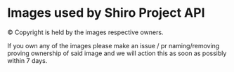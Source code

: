 # Images used by Shiro Project API

&copy; Copyright is held by the images respective owners.

If you own any of the images please make an issue / pr naming/removing proving ownership of said image and we will action this as soon as possibly within 7 days. 